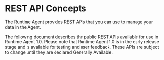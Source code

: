 # REST API Concepts

The Runtime Agent provides REST APIs that you can use to manage your data in the Agent.

The following document describes the public REST APIs available for use in Runtime Agent 1.0. Please note that Runtime
Agent 1.0 is in the early release stage and is available for testing and user feedback. These APIs are subject to change
until they are declared Generally Available.